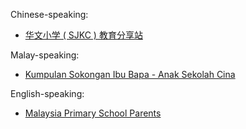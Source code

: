 
Chinese-speaking:
* [华文小学 ( SJKC ) 教育分享站](https://www.facebook.com/groups/294156912415733) 


Malay-speaking:
* [Kumpulan Sokongan Ibu Bapa - Anak Sekolah Cina](https://www.facebook.com/groups/113869955774848)


English-speaking:
* [Malaysia Primary School Parents](https://www.facebook.com/groups/619387374739633)
